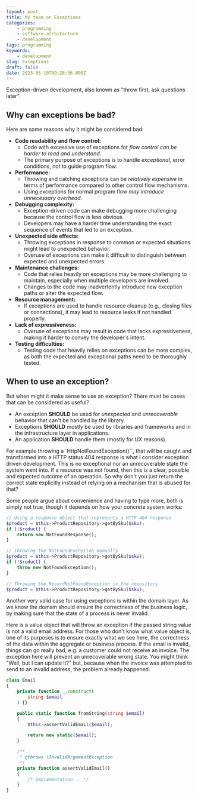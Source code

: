 ```yaml
---
layout: post
title: My take on Exceptions
categories:
    - programming
    - software-architecture
    - development
tags: programming
keywords:
    - development
slug: exceptions
draft: false
date: 2023-05-10T09:28:36.000Z
---
```


Exception-driven development, also known as "throw first, ask questions later".

## Why can exceptions be bad?

Here are some reasons why it might be considered bad:

* **Code readability and flow control:**
  * Code with excessive use of exceptions for *flow control can be harder to read and understand*.
  * The primary purpose of exceptions is to handle *exceptional*, error conditions, not to guide program flow.
* **Performance:**
  * Throwing and catching exceptions can be *relatively expensive* in terms of performance compared to other control flow mechanisms.
  * Using exceptions for normal program flow *may introduce unnecessary overhead*.
* **Debugging complexity:**
  * Exception-driven code can make debugging more challenging because the control flow is less obvious.
  * Developers may have a harder time understanding the exact sequence of events that led to an exception.
* **Unexpected side effects:**
  * Throwing exceptions in response to common or expected situations might lead to unexpected behavior.
  * Overuse of exceptions can make it difficult to distinguish between expected and unexpected errors.
* **Maintenance challenges:**
  * Code that relies heavily on exceptions may be more challenging to maintain, especially when multiple developers are involved.
  * Changes to the code may inadvertently introduce new exception paths or alter the expected flow.
* **Resource management:**
  * If exceptions are used to handle resource cleanup (e.g., closing files or connections), it may lead to resource leaks if not handled properly.
* **Lack of expressiveness:**
  * Overuse of exceptions may result in code that lacks expressiveness, making it harder to convey the developer's intent.
* **Testing difficulties:**
  * Testing code that heavily relies on exceptions can be more complex, as both the expected and exceptional paths need to be thoroughly tested.

## When to use an exception?

But when might it make sense to use an exception? There must be cases that can be considered as useful?

* An exception **SHOULD** be used for *unexpected* and *unrecoverable* behavior that can't be handled by the library.
* Exceptions **SHOULD** mostly be used by libraries and frameworks and in the infrastructure layer in applications.
* An application **SHOULD** handle them (mostly for UX reasons).

For example throwing a `HttpNotFoundException()``, that will be caught and transformed into a HTTP status 404 response is what I consider exception driven development. This is no exceptional nor an unrecoverable state the system went into. If a resource was not found, then this is a clear, possible and expected outcome of an operation. So why don't you just return the correct state explicitly instead of relying on a mechanism that is abused for that?

Some people argue about convenience and having to type more, both is simply not true, though it depends on how your concrete system works:

```php
// Using a response object that represents a HTTP 404 response
$product = $this->ProductRepository->getBySku($sku);
if (!$roduct) {
    return new NotFoundResponse();
}
```

```php
// Throwing the NotFoundException manually
$product = $this->ProductRepository->getBySku($sku);
if (!$roduct) {
    throw new NotFoundException();
}
```

```php
// Throwing the RecordNotFoundException in the repository
$product = $this->ProductRepository->getBySku($sku);
```

Another very valid case for using exceptions is within the domain layer. As we know the domain should ensure the correctness of the business logic, by making sure that the state of a process is never invalid.

Here is a value object that will throw an exception if the passed string value is not a valid email address. For those who don't know what value object is, one of its purposes is to ensure exactly what we see here, the correctness of the data within the aggregate or business process. If the email is invalid, things can go really bad, e.g. a customer could not receive an invoice. The exception here will prevent an unrecoverable wrong state. You might think "Well, but I can update it?" but, because when the invoice was attempted to send to an invalid address, the problem already happened.

```php
class Email
{
    private function __construct(
        string $email
    ) {}

    public static function fromString(string $email)
    {
        $this->assertValidEmail($email);

        return new static($email);
    }

    /**
     * @throws \InvalidArgumentException
     */
    private function assertValidEmail()
    {
        /* Implementation... */ 
    }
}
```
